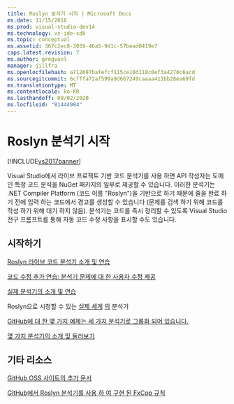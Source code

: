 ```yaml
---
title: Roslyn 분석기 시작 | Microsoft Docs
ms.date: 11/15/2016
ms.prod: visual-studio-dev14
ms.technology: vs-ide-sdk
ms.topic: conceptual
ms.assetid: 367c2ec8-3059-46a5-9d1c-57bead0419e7
caps.latest.revision: 7
ms.author: gregvanl
manager: jillfra
ms.openlocfilehash: a712697bafefcf115ce10d110c0ef3a4270c6acd
ms.sourcegitcommit: 6cfffa72af599a9d667249caaaa411bb28ea69fd
ms.translationtype: MT
ms.contentlocale: ko-KR
ms.lasthandoff: 09/02/2020
ms.locfileid: "81444984"
---
```

# <a name="getting-started-with-roslyn-analyzers"></a>Roslyn 분석기 시작
[!INCLUDE[vs2017banner](../includes/vs2017banner.md)]

Visual Studio에서 라이브 프로젝트 기반 코드 분석기를 사용 하면 API 작성자는 도메인 특정 코드 분석을 NuGet 패키지의 일부로 제공할 수 있습니다.  이러한 분석기는 .NET Compiler Platform (코드 이름 "Roslyn")을 기반으로 하기 때문에 줄을 완료 하기 전에 입력 하는 코드에서 경고를 생성할 수 있습니다 (문제를 검색 하기 위해 코드를 작성 하기 위해 대기 하지 않음).  분석기는 코드를 즉시 정리할 수 있도록 Visual Studio 전구 프롬프트를 통해 자동 코드 수정 사항을 표시할 수도 있습니다.

## <a name="getting-started"></a>시작하기
[Roslyn 라이브 코드 분석기 소개 및 연습](https://msdn.microsoft.com/magazine/dn879356.aspx)

[코드 수정 추가 연습: 분석기 문제에 대 한 사용자 수정 제공](https://msdn.microsoft.com/magazine/dn904670.aspx)

[실제 분석기의 소개 및 연습](https://channel9.msdn.com/events/Build/2015/3-725)

Roslyn으로 시청할 수 있는 [실제 세계](../extensibility/roslyn-analyzers-and-code-aware-library-for-immutablearrays.md) [의](https://channel9.msdn.com/events/Build/2015/3-725) 분석기

[GitHub에 대 한 몇 가지 예제는 세 가지 분석기로 그룹화 되어 있습니다.](https://github.com/dotnet/roslyn/blob/master/docs/analyzers/Analyzer%20Samples.md)

[몇 가지 분석기의 소개 및 둘러보기](https://channel9.msdn.com/Events/dotnetConf/2015/NET-Compiler-Platform-Roslyn-Analyzers-and-the-Rise-of-Code-Aware-Libraries)

## <a name="other-resources"></a>기타 리소스
[GitHub OSS 사이트의 추가 문서](https://github.com/dotnet/roslyn/tree/master/docs/analyzers)

[GitHub에서 Roslyn 분석기를 사용 하 여 구현 된 FxCop 규칙](https://github.com/dotnet/roslyn/tree/master/src/Features/Core/Portable/Diagnostics/Analyzers)
